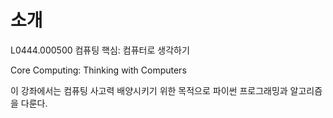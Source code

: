 # 소개

L0444.000500 컴퓨팅 핵심: 컴퓨터로 생각하기

Core Computing: Thinking with Computers

이 강좌에서는 컴퓨팅 사고력 배양시키기 위한 목적으로 파이썬 프로그래밍과 알고리즘을 다룬다.


```{tableofcontents}
```